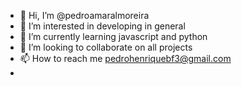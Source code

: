 - 👋 Hi, I’m @pedroamaralmoreira
- 👀 I’m interested in developing in general
- 🌱 I’m currently learning javascript and python 
- 💞️ I’m looking to collaborate on all projects 
- 📫 How to reach me pedrohenriquebf3@gmail.com
- 

<!---
pedroamaralmoreira/pedroamaralmoreira is a ✨ special ✨ repository because its `README.md` (this file) appears on your GitHub profile.
You can click the Preview link to take a look at your changes.
--->
